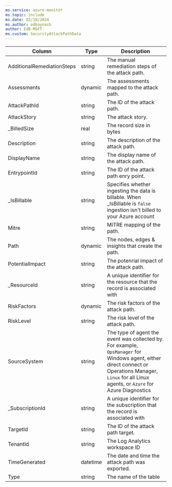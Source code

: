 ```yaml
---
ms.service: azure-monitor
ms.topic: include
ms.date: 02/18/2024
ms.author: edbaynash
author: EdB-MSFT
ms.custom: SecurityAttackPathData
---
```



| Column | Type | Description |
|---|---|---|
| AdditionalRemediationSteps | string | The manual remediation steps of the attack path. |
| Assessments | dynamic | The assessments mapped to the attack path. |
| AttackPathId | string | The ID of the attack path. |
| AttackStory | string | The attack story. |
| _BilledSize | real | The record size in bytes |
| Description | string | The description of the attack path. |
| DisplayName | string | The display name of the attack path. |
| EntrypointId | string | The ID of the attack path enry point. |
| _IsBillable | string | Specifies whether ingesting the data is billable. When _IsBillable is `false` ingestion isn't billed to your Azure account |
| Mitre | string | MITRE mapping of the path. |
| Path | dynamic | The nodes, edges & insights that create the path. |
| PotentialImpact | string | The potenrial impact of the attack path. |
| _ResourceId | string | A unique identifier for the resource that the record is associated with |
| RiskFactors | dynamic | The risk factors of the attack path. |
| RiskLevel | string | The risk level of the attack path. |
| SourceSystem | string | The type of agent the event was collected by. For example, `OpsManager` for Windows agent, either direct connect or Operations Manager, `Linux` for all Linux agents, or `Azure` for Azure Diagnostics |
| _SubscriptionId | string | A unique identifier for the subscription that the record is associated with |
| TargetId | string | The ID of the attack path target. |
| TenantId | string | The Log Analytics workspace ID |
| TimeGenerated | datetime | The date and time the attack path was exported. |
| Type | string | The name of the table |

